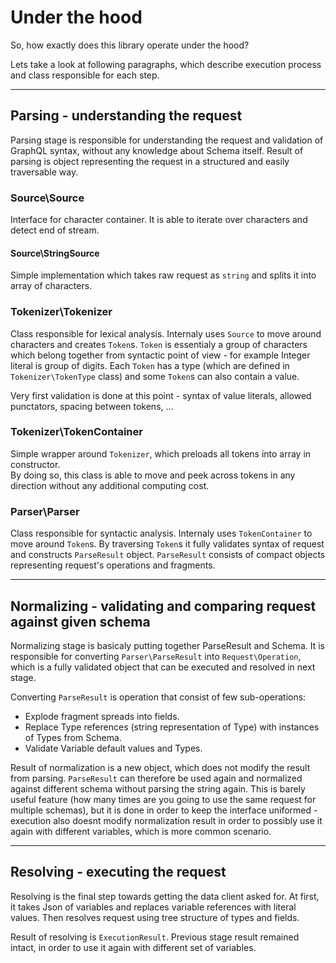 # Under the hood

So, how exactly does this library operate under the hood? 

Lets take a look at following paragraphs, which describe execution process and class responsible for each step.

***

## Parsing - understanding the request

Parsing stage is responsible for understanding the request and validation of GraphQL syntax, without any knowledge about Schema itself. Result of parsing is object representing the request in a structured and easily traversable way.

### Source\Source

Interface for character container. It is able to iterate over characters and detect end of stream.

#### Source\StringSource

Simple implementation which takes raw request as `string` and splits it into array of characters.

### Tokenizer\Tokenizer

Class responsible for lexical analysis. Internaly uses `Source` to move around characters and creates `Token`s.
`Token` is essentialy a group of characters which belong together from syntactic point of view - for example Integer literal is group of digits. Each `Token` has a type (which are defined in `Tokenizer\TokenType` class) and some `Token`s can also contain a value.

Very first validation is done at this point - syntax of value literals, allowed punctators, spacing between tokens, ...

### Tokenizer\TokenContainer

Simple wrapper around `Tokenizer`, which preloads all tokens into array in constructor. \
By doing so, this class is able to move and peek across tokens in any direction without any additional computing cost.

### Parser\Parser

Class responsible for syntactic analysis. Internaly uses `TokenContainer` to move around `Token`s.
By traversing `Token`s it fully validates syntax of request and constructs `ParseResult` object. `ParseResult` consists of 
compact objects representing request's operations and fragments.

***

## Normalizing - validating and comparing request against given schema

Normalizing stage is basicaly putting together ParseResult and Schema. It is responsible for converting `Parser\ParseResult` into `Request\Operation`, which is a fully validated object that can be executed and resolved in next stage.

Converting `ParseResult` is operation that consist of few sub-operations:
  - Explode fragment spreads into fields.
  - Replace Type references (string representation of Type) with instances of Types from Schema.
  - Validate Variable default values and Types.

Result of normalization is a new object, which does not modify the result from parsing. `ParseResult` can therefore be used again and normalized against different schema without parsing the string again. This is barely useful feature (how many times are you going to use the same request for multiple schemas), but it is done in order to keep the interface uniformed - execution also doesnt modify normalization result in order to possibly use it again with different variables, which is more common scenario.

***

## Resolving - executing the request

Resolving is the final step towards getting the data client asked for. At first, it takes Json of variables and replaces variable references with literal values. Then resolves request using tree structure of types and fields.

Result of resolving is `ExecutionResult`. Previous stage result remained intact, in order to use it again with different set of variables.
